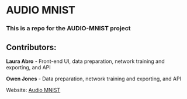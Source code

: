 # AUDIO MNIST
### This is a repo for the AUDIO-MNIST project

## Contributors:

**Laura Abro** - Front-end UI, data preparation, network training and exporting, and API

**Owen Jones** - Data preparation, network training and exporting, and API

Website: [Audio MNIST](https://owenjrjones.pythonanywhere.com/)
